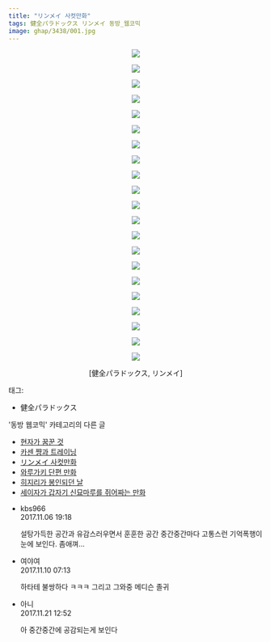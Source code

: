 ```yaml
---
title: "リンメイ 사컷만화"
tags: 健全パラドックス リンメイ 동방_웹코믹
image: ghap/3438/001.jpg
---
```

<div class="article">
<p style="text-align: center; clear: none; float: none;"><img src="{{ site.nasurl }}/ghap/3438/001.jpg"/></p>
<p style="text-align: center; clear: none; float: none;"><img src="{{ site.nasurl }}/ghap/3438/002.jpg"/></p>
<p style="text-align: center; clear: none; float: none;"><img src="{{ site.nasurl }}/ghap/3438/003.jpg"/></p>
<p style="text-align: center; clear: none; float: none;"><img src="{{ site.nasurl }}/ghap/3438/004.jpg"/></p>
<p style="text-align: center; clear: none; float: none;"><img src="{{ site.nasurl }}/ghap/3438/005.jpg"/></p>
<p style="text-align: center; clear: none; float: none;"><img src="{{ site.nasurl }}/ghap/3438/006.jpg"/></p>
<p style="text-align: center; clear: none; float: none;"><img src="{{ site.nasurl }}/ghap/3438/007.jpg"/></p>
<p style="text-align: center; clear: none; float: none;"><img src="{{ site.nasurl }}/ghap/3438/008.jpg"/></p>
<p style="text-align: center; clear: none; float: none;"><img src="{{ site.nasurl }}/ghap/3438/009.jpg"/></p>
<p style="text-align: center; clear: none; float: none;"><img src="{{ site.nasurl }}/ghap/3438/010.jpg"/></p>
<p style="text-align: center; clear: none; float: none;"><img src="{{ site.nasurl }}/ghap/3438/011.jpg"/></p>
<p style="text-align: center; clear: none; float: none;"><img src="{{ site.nasurl }}/ghap/3438/012.jpg"/></p>
<p style="text-align: center; clear: none; float: none;"><img src="{{ site.nasurl }}/ghap/3438/013.jpg"/></p>
<p style="text-align: center; clear: none; float: none;"><img src="{{ site.nasurl }}/ghap/3438/014.jpg"/></p>
<p style="text-align: center; clear: none; float: none;"><img src="{{ site.nasurl }}/ghap/3438/015.jpg"/></p>
<p style="text-align: center; clear: none; float: none;"><img src="{{ site.nasurl }}/ghap/3438/016.jpg"/></p>
<p style="text-align: center; clear: none; float: none;"><img src="{{ site.nasurl }}/ghap/3438/017.jpg"/></p>
<p style="text-align: center; clear: none; float: none;"><img src="{{ site.nasurl }}/ghap/3438/018.jpg"/></p>
<p style="text-align: center; clear: none; float: none;"><img src="{{ site.nasurl }}/ghap/3438/019.jpg"/></p>
<p style="text-align: center; clear: none; float: none;"><img src="{{ site.nasurl }}/ghap/3438/020.jpg"/></p>
<p style="text-align: center; clear: none; float: none;"><img src="{{ site.nasurl }}/ghap/3438/021.jpg"/></p>
<p style="text-align: center; clear: none; float: none;">[健全パラドックス, リンメイ]</p>
</div><div class="tagTrail">
<p>태그: </p>
<ul>
<li>健全パラドックス</li>
</ul>
</div><div class="another">
<p>'동방 웹코믹' 카테고리의 다른 글</p>
<ul>
<li><a href="/2017-06-18-ghap_3442">현자가 꿈꾼 것</a></li>
<li><a href="/2017-06-18-ghap_3440">카센 쨩과 트레이닝</a></li>
<li><a href="/2017-06-18-ghap_3438">リンメイ 사컷만화</a></li>
<li><a href="/2017-06-17-ghap_3415">와루가키 단편 만화</a></li>
<li><a href="/2017-06-17-ghap_3414">히지리가 봉인되던 날</a></li>
<li><a href="/2017-06-16-ghap_3399">세이자가 갑자기 신묘마루를 쥐어짜는 만화</a></li>
</ul>
</div><div class="cb_module cb_fluid">
<div class="cb_wrt cb_profile">
<div class="comment">
<ul>
<li class="cb_thumb_off" id="comment15124081">
<div class="cb_comment_area">
<div class="cb_info_area">
<div class="cb_section">
<span class="cb_nick_name">kbs966</span>
</div>
<div class="cb_section">
<span class="cb_date">2017.11.06 19:18 </span>
</div>
</div>
<div class="cb_dsc_comment">
<p class="cb_dsc">
											설탕가득한 공간과 유감스러우면서 훈훈한 공간 중간중간마다 고통스런 기억폭행이 눈에 보인다. 좀애껴...
										</p>
</div>
</div></li>
<li class="cb_thumb_off" id="comment15126456">
<div class="cb_comment_area">
<div class="cb_info_area">
<div class="cb_section">
<span class="cb_nick_name">여야여</span>
</div>
<div class="cb_section">
<span class="cb_date">2017.11.10 07:13 </span>
</div>
</div>
<div class="cb_dsc_comment">
<p class="cb_dsc">
											하타테 불쌍하다 ㅋㅋㅋ 그리고 그와중 메디슨 졸귀
										</p>
</div>
</div></li>
<li class="cb_thumb_off" id="comment15134187">
<div class="cb_comment_area">
<div class="cb_info_area">
<div class="cb_section">
<span class="cb_nick_name">아니</span>
</div>
<div class="cb_section">
<span class="cb_date">2017.11.21 12:52 </span>
</div>
</div>
<div class="cb_dsc_comment">
<p class="cb_dsc">
											아 중간중간에 공감되는게 보인다 
										</p>
</div>
</div></li>
</ul>
</div>
</div><!-- commentList close -->
</div>